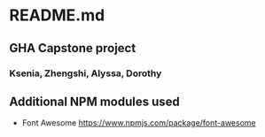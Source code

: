 # README.md

## GHA Capstone project
### Ksenia, Zhengshi, Alyssa, Dorothy

## Additional NPM modules used
* Font Awesome https://www.npmjs.com/package/font-awesome